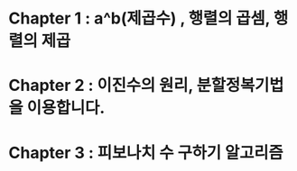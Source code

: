 # Chapter 1 : a^b(제곱수) , 행렬의 곱셈, 행렬의 제곱
# Chapter 2 : 이진수의 원리, 분할정복기법을 이용합니다.
# Chapter 3 : 피보나치 수 구하기 알고리즘
